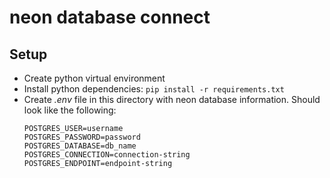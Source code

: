 # neon database connect

## Setup
- Create python virtual environment
- Install python dependencies: `pip install -r requirements.txt`
- Create _.env_ file in this directory with neon database information. Should look like the following:
  ```
  POSTGRES_USER=username
  POSTGRES_PASSWORD=password
  POSTGRES_DATABASE=db_name
  POSTGRES_CONNECTION=connection-string
  POSTGRES_ENDPOINT=endpoint-string
  ```
